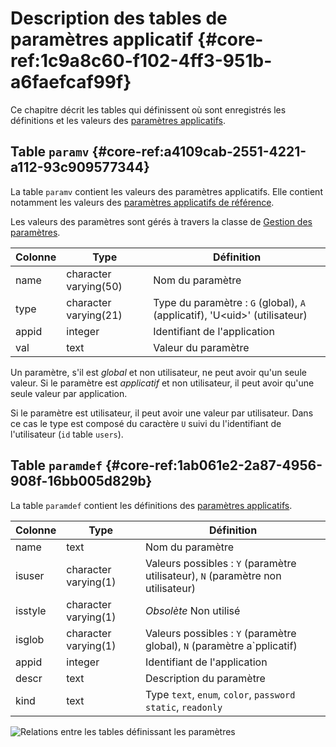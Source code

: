 # Description des tables de paramètres applicatif {#core-ref:1c9a8c60-f102-4ff3-951b-a6faefcaf99f}

Ce chapitre décrit les tables qui définissent où sont enregistrés les
définitions et les valeurs des [paramètres applicatifs][paramapp].



## Table `paramv` {#core-ref:a4109cab-2551-4221-a112-93c909577344}

La table `paramv` contient les valeurs des paramètres applicatifs. Elle contient
notamment les valeurs des [paramètres applicatifs de référence][paramref].

Les valeurs des paramètres sont gérés à travers la classe de [Gestion des
paramètres][parammgr].


| Colonne |          Type         |                                    Définition                                    |
| ------- | --------------------- | -------------------------------------------------------------------------------- |
| name    | character varying(50) | Nom du paramètre                                                                 |
| type    | character varying(21) | Type du paramètre : `G` (global), `A` (applicatif), 'U&lt;uid&gt;' (utilisateur) |
| appid   | integer               | Identifiant de l'application                                                     |
| val     | text                  | Valeur du paramètre                                                              |

Un paramètre, s'il est _global_ et non utilisateur, ne peut avoir qu'un seule valeur.
Si le paramètre est _applicatif_ et non utilisateur, il peut avoir qu'une seule valeur par application.

Si le paramètre est utilisateur, il peut avoir une valeur par utilisateur. Dans
ce cas le type est composé du caractère `U` suivi du l'identifiant de
l'utilisateur (`id` table `users`).




## Table `paramdef` {#core-ref:1ab061e2-2a87-4956-908f-16bb005d829b}

La table `paramdef` contient les définitions des [paramètres
applicatifs][paramapp].

| Colonne |         Type         |                                    Définition                                    |
| ------- | -------------------- | -------------------------------------------------------------------------------- |
| name    | text                 | Nom du paramètre                                                                 |
| isuser  | character varying(1) | Valeurs possibles : `Y` (paramètre utilisateur), `N` (paramètre non utilisateur) |
| isstyle | character varying(1) | *Obsolète* Non utilisé                                                           |
| isglob  | character varying(1) | Valeurs possibles : `Y` (paramètre global), `N` (paramètre a`pplicatif)          |
| appid   | integer              | Identifiant de l'application                                                     |
| descr   | text                 | Description du paramètre                                                         |
| kind    | text                 | Type `text`, `enum`, `color`, `password` `static`,  `readonly`                   |



![ Relations entre les tables définissant les paramètres ](dbparam.png)

<!-- links -->
[appact]:           #core-ref:b26f57fe-4d75-4d5f-a50e-129028b379ed "Applications et action"
[paramapp]:         #core-ref:c3d9cb18-16d0-435a-b8c2-5fa6ac06c522 "Les paramètres applicatifs"
[paramref]:         #core-ref:ec3701e6-fec8-45d9-afde-be61331d618b "Paramètres applicatifs de référence"
[parammgr]:         #core-ref:04dc3915-84db-4e2c-bb64-8dcc0ab26d0b "Parameter Manager"